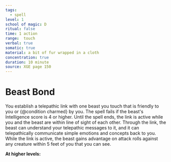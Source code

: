```yaml
---
tags:
  - spell
level: 1
school of magic: D
ritual: false
time: 1 action
range:  touch
verbal: true
somatic: true
material: a bit of fur wrapped in a cloth
concentration: true
duration: 10 minute
source: XGE page 150
---
```

# Beast Bond
You establish a telepathic link with one beast you touch that is friendly to you or {@condition charmed} by you. The spell fails if the beast's Intelligence score is 4 or higher. Until the spell ends, the link is active while you and the beast are within line of sight of each other. Through the link, the beast can understand your telepathic messages to it, and it can telepathically communicate simple emotions and concepts back to you. While the link is active, the beast gains advantage on attack rolls against any creature within 5 feet of you that you can see.

**At higher levels:** 